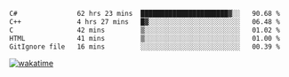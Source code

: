 <!--START_SECTION:waka-->

```txt
C#               62 hrs 23 mins  ██████████████████████▓░░   90.68 %
C++              4 hrs 27 mins   █▓░░░░░░░░░░░░░░░░░░░░░░░   06.48 %
C                42 mins         ▒░░░░░░░░░░░░░░░░░░░░░░░░   01.02 %
HTML             41 mins         ▒░░░░░░░░░░░░░░░░░░░░░░░░   01.00 %
GitIgnore file   16 mins         ░░░░░░░░░░░░░░░░░░░░░░░░░   00.39 %
```

<!--END_SECTION:waka-->
[![wakatime](https://wakatime.com/badge/user/6c2f442e-41b4-42e3-bc06-d5d8203ad1da.svg)](https://wakatime.com/@6c2f442e-41b4-42e3-bc06-d5d8203ad1da)
